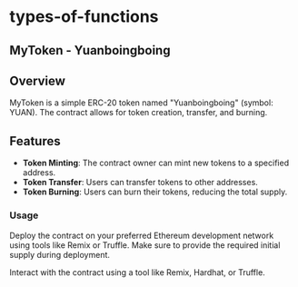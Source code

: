 # types-of-functions

## MyToken - Yuanboingboing

## Overview

MyToken is a simple ERC-20 token named "Yuanboingboing" (symbol: YUAN). The contract allows for token creation, transfer, and burning.

## Features

- **Token Minting**: The contract owner can mint new tokens to a specified address.
- **Token Transfer**: Users can transfer tokens to other addresses.
- **Token Burning**: Users can burn their tokens, reducing the total supply.


### Usage

Deploy the contract on your preferred Ethereum development network using tools like Remix or Truffle. Make sure to provide the required initial supply during deployment.

Interact with the contract using a tool like Remix, Hardhat, or Truffle.




